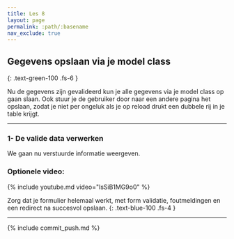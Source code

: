 ```yaml
---
title: Les 8
layout: page
permalink: :path/:basename
nav_exclude: true
---
```


## Gegevens opslaan via je model class
{: .text-green-100 .fs-6 }

Nu de gegevens zijn gevalideerd kun je alle gegevens via je model class op gaan slaan.
Ook stuur je de gebruiker door naar een andere pagina het opslaan, zodat je niet per ongeluk als je op reload drukt een dubbele rij in je table krijgt.

---
### 1- De valide data verwerken
We gaan nu verstuurde informatie weergeven.


### Optionele video:

{% include youtube.md video="lsSiB1MG9o0" %}

Zorg dat je formulier helemaal werkt, met form validatie, foutmeldingen en een redirect na succesvol opslaan.
{: .text-blue-100 .fs-4 }

---

{% include commit_push.md %}


